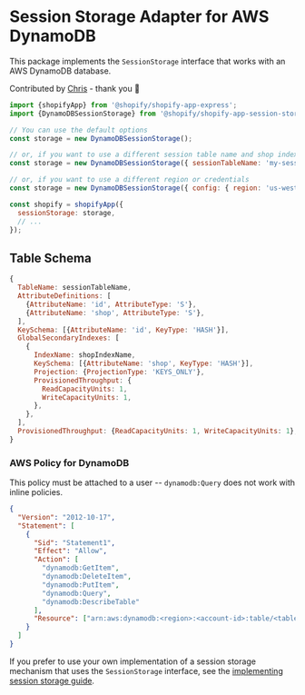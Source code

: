 # Session Storage Adapter for AWS DynamoDB

This package implements the `SessionStorage` interface that works with an AWS DynamoDB database.

Contributed by [Chris](https://github.com/zirkelc) - thank you :clap:

```js
import {shopifyApp} from '@shopify/shopify-app-express';
import {DynamoDBSessionStorage} from '@shopify/shopify-app-session-storage-dynamodb';

// You can use the default options
const storage = new DynamoDBSessionStorage();

// or, if you want to use a different session table name and shop index name
const storage = new DynamoDBSessionStorage({ sessionTableName: 'my-session-table', shopIndexName: 'my-shop-index' });

// or, if you want to use a different region or credentials
const storage = new DynamoDBSessionStorage({ config: { region: 'us-west-2', credentials: { ... } } });

const shopify = shopifyApp({
  sessionStorage: storage,
  // ...
});
```

## Table Schema

```js
{
  TableName: sessionTableName,
  AttributeDefinitions: [
    {AttributeName: 'id', AttributeType: 'S'},
    {AttributeName: 'shop', AttributeType: 'S'},
  ],
  KeySchema: [{AttributeName: 'id', KeyType: 'HASH'}],
  GlobalSecondaryIndexes: [
    {
      IndexName: shopIndexName,
      KeySchema: [{AttributeName: 'shop', KeyType: 'HASH'}],
      Projection: {ProjectionType: 'KEYS_ONLY'},
      ProvisionedThroughput: {
        ReadCapacityUnits: 1,
        WriteCapacityUnits: 1,
      },
    },
  ],
  ProvisionedThroughput: {ReadCapacityUnits: 1, WriteCapacityUnits: 1},
}
```

### AWS Policy for DynamoDB

This policy must be attached to a user -- `dynamodb:Query` does not work with inline policies.

```json
{
  "Version": "2012-10-17",
  "Statement": [
    {
      "Sid": "Statement1",
      "Effect": "Allow",
      "Action": [
        "dynamodb:GetItem",
        "dynamodb:DeleteItem",
        "dynamodb:PutItem",
        "dynamodb:Query",
        "dynamodb:DescribeTable"
      ],
      "Resource": ["arn:aws:dynamodb:<region>:<account-id>:table/<table-name>"]
    }
  ]
}
```

If you prefer to use your own implementation of a session storage mechanism that uses the `SessionStorage` interface, see the [implementing session storage guide](https://github.com/Shopify/shopify-app-js/blob/main/packages/session-storage/shopify-app-session-storage/implementing-session-storage.md).
